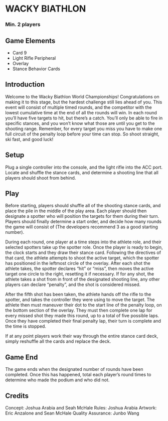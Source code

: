 # WACKY BIATHLON

### Min. 2 players


## Game Elements

- Card 9
- Light Rifle Peripheral
- Overlay
- Stance Behavior Cards


## Introduction

Welcome to the Wacky Biathlon World Championships! Congratulations on making it to this stage, but the hardest challenge still lies ahead of you. This event will consist of multiple timed rounds, and the competitor with the lowest cumulative time at the end of all the rounds will win. In each round you’ll have five targets to hit, but there’s a catch. You’ll only be able to fire in specific stances, and you won’t know what those are until you get to the shooting range. Remember, for every target you miss you have to make one full circuit of the penalty loop before your time can stop. So shoot straight, ski fast, and good luck!


## Setup

Plug a single controller into the console, and the light rifle into the ACC port. Locate and shuffle the stance cards, and determine a shooting line that all players should shoot from behind. 


## Play

Before starting, players should shuffle all of the shooting stance cards, and place the pile in the middle of the play area. Each player should then designate a spotter who will position the targets for them during their turn. Players should finally determine a start order, and decide how many rounds the game will consist of (The developers recommend 3 as a good starting number).

During each round, one player at a time steps into the athlete role, and their selected spotters take up the spotter role. Once the player is ready to begin, the clock starts and they draw their stance card. Following the directives of that card, the athlete attempts to shoot the active target, which the spotter has positioned in the leftmost circle of the overlay. After each shot the athlete takes, the spotter declares “hit” or “miss”, then moves the active target one circle to the right, resetting it if necessary. If for any shot, the athlete takes a shot from in front of the designated shooting line, any other players can declare “penalty”, and the shot is considered missed.

After the fifth shot has been taken, the athlete hands off the rifle to the spotter, and takes the controller they were using to move the target. The athlete then must maneuver their dot to the start line of the penalty loop, on the bottom section of the overlay. They must then complete one lap for every missed shot they made this round, up to a total of five possible laps. Once they have completed their final penalty lap, their turn is complete and the time is stopped.

If at any point players work their way through the entire stance card deck, simply reshuffle all the cards and replace the deck.


## Game End

The game ends when the designated number of rounds have been completed. Once this has happened, total each player’s round times to determine who made the podium and who did not.


## Credits

Concept:  Joshua Arabia and Seah McHale
Rules:  Joshua Arabia
Artwork:  Eric Anzalone and Sean McHale
Quality Assurance:  Junbo Wang
